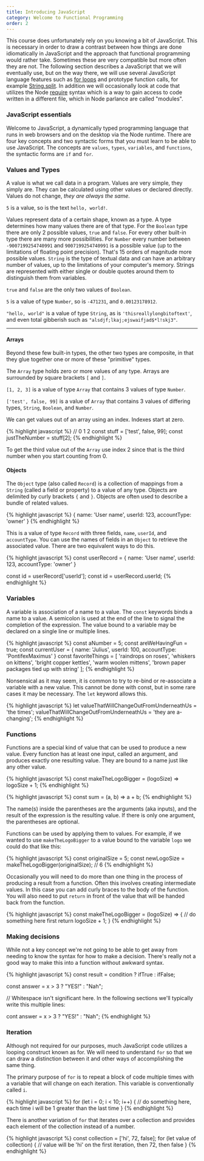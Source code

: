 ```yaml
---
title: Introducing JavaScript
category: Welcome to Functional Programming
order: 2
---
```


This course does unfortunately rely on you knowing a bit of JavaScript. This is necessary in order to draw a contrast between how things are done idiomatically in JavaScript and the approach that functional programming would rather take. Sometimes these are very compatible but more often they are not. The following section describes a JavaScript that we will eventually use, but on the way there, we will use several JavaScript language features such as [for loops](https://developer.mozilla.org/en-US/docs/Web/JavaScript/Reference/Statements/for) and prototype function calls, for example [String.split](https://developer.mozilla.org/en-US/docs/Web/JavaScript/Reference/Global_Objects/String/split). In addition we will occasionally look at code that utilizes the Node [require](https://nodejs.org/api/modules.html) syntax which is a way to gain access to code written in a different file, which in Node parlance are called "modules".

### JavaScript essentials

Welcome to JavaScript, a dynamically typed programming language that runs in web browsers and on the desktop via the Node runtime. There are four key concepts and two syntactic forms that you must learn to be able to use JavaScript. The concepts are `values`, `types`, `variables`, and `functions`, the syntactic forms are `if` and `for`.

### Values and Types

A value is what we call data in a program. Values are very simple, they simply are. They can be calculated using other values or declared directly. Values do not change, _they are always the same_.

`5` is a value, so is the text `hello, world!`.

Values represent data of a certain shape, known as a type. A type determines how many values there are of that type. For the `Boolean` type there are only 2 possible values, `true` and `false`. For every other built-in type there are many more possibilities. For `Number` every number between `-9007199254740991` and `9007199254740991` is a possible value (up to the limitations of floating point precision). That's 15 orders of magnitude more possible values. `String` is the type of textual data and can have an arbitrary number of values, up to the limitations of your computer's memory. Strings are represented with either single or double quotes around them to distinguish them from variables.

`true` and `false` are the only two values of `Boolean`.

`5` is a value of type `Number`, so is `-471231`, and `0.00123178912`.

`"hello, world"` is a value of type `String`, as is `'thisreallylongbitoftext'`, and even total gibberish such as `"alsdjf;lkaj;ejswaifjad$*l!skj3"`.

---

#### Arrays

Beyond these few built-in types, the other two types are composite, in that they glue together one or more of these "primitive" types.

The `Array` type holds zero or more values of any type. Arrays are surrounded by square brackets `[` and `]`.

`[1, 2, 3]` is a value of type `Array` that contains 3 values of type `Number`.

`['test', false, 99]` is a value of `Array` that contains 3 values of differing types, `String`, `Boolean`, and `Number`.

We can get values out of an array using an index. Indexes start at zero.

{% highlight javascript %}
  //               0       1     2
  const stuff = ['test', false, 99];
  const justTheNumber = stuff[2];
{% endhighlight %}

To get the third value out of the `Array` use index 2 since that is the third number when you start counting from 0.

#### Objects

The `Object` type (also called `Record`) is a collection of mappings from a `String` (called a field or property) to a value of any type. Objects are delimited by curly brackets `{` and `}`. Objects are often used to describe a bundle of related values.

{% highlight javascript %}
  {
    name: 'User name',
    userId: 123,
    accountType: 'owner'
  }
{% endhighlight %}

This is a value of type `Record` with three fields, `name`, `userId`, and `accountType`. You can use the names of fields in an `Object` to retrieve the associated value. There are two equivalent ways to do this.

{% highlight javascript %}
  const userRecord = {
    name: 'User name',
    userId: 123,
    accountType: 'owner'
  }

  const id = userRecord['userId'];
  const id = userRecord.userId;
{% endhighlight %}

### Variables

A variable is association of a name to a value. The `const` keywords binds a name to a value. A semicolon is used at the end of the line to signal the completion of the expression. The value bound to a variable may be declared on a single line or multiple lines.

{% highlight javascript %}
  const aNumber = 5;
  const areWeHavingFun = true;
  const currentUser = { name: 'Julius', userId: 100, accountType: 'PontifexMaximus' }
  const favoriteThings = [ 'raindrops on roses', 'whiskers on kittens', 'bright copper kettles', 'warm woolen mittens', 'brown paper packages tied up with string' ];
{% endhighlight %}

Nonsensical as it may seem, it is common to try to re-bind or re-associate a variable with a new value. This cannot be done with const, but in some rare cases it may be necessary. The `let` keyword allows this.

{% highlight javascript %}
  let valueThatWillChangeOutFromUnderneathUs = 'the times';
  valueThatWillChangeOutFromUnderneathUs = 'they are a-changing';
{% endhighlight %}

### Functions

Functions are a special kind of value that can be used to produce a new value. Every function has at least one input, called an argument, and produces exactly one resulting value. They are bound to a name just like any other value.

{% highlight javascript %}
  const makeTheLogoBigger = (logoSize) => logoSize + 1;
{% endhighlight %}

{% highlight javascript %}
  const sum = (a, b) => a + b;
{% endhighlight %}


The name(s) inside the parentheses are the arguments (aka inputs), and the result of the expression is the resulting value. If there is only one argument, the parentheses are optional.

Functions can be used by applying them to values. For example, if we wanted to use `makeTheLogoBigger` to a value bound to the variable `logo` we could do that like this:

{% highlight javascript %}
  const originalSize = 5;
  const newLogoSize = makeTheLogoBigger(originalSize); // 6
{% endhighlight %}

Occasionally you will need to do more than one thing in the process of producing a result from a function. Often this involves creating intermediate values. In this case you can add curly braces to the body of the function. You will also need to put `return` in front of the value that will be handed back from the function.

{% highlight javascript %}
  const makeTheLogoBigger = (logoSize) => {
    // do something here first
    return logoSize + 1;
  }
{% endhighlight %}

### Making decisions

While not a key concept we're not going to be able to get away from needing to know the syntax for how to make a decision. There's really not a good way to make this into a function without awkward syntax.

{% highlight javascript %}
  const result = condition ? ifTrue : ifFalse;

  const answer = x > 3 ? "YES!" : "Nah";

  // Whitespace isn't significant here. In the following sections we'll typically write this multiple lines:

  cont answer = x > 3
    ? "YES!"
    : "Nah";
{% endhighlight %}


### Iteration

Although not required for our purposes, much JavaScript code utilizes a looping construct known as for. We will need to understand `for` so that we can draw a distinction between it and other ways of accomplishing the same thing.

The primary purpose of `for` is to repeat a block of code multiple times with a variable that will change on each iteration. This variable is conventionally called `i`.

{% highlight javascript %}
  for (let i = 0; i < 10; i++) {
    // do something here, each time i will be 1 greater than the last time
  }
{% endhighlight %}

There is another variation of `for` that iterates over a collection and provides each element of the collection instead of a number.

{% highlight javascript %}
  const collection = ['hi', 72, false];
  for (let value of collection) {
    // value will be 'hi' on the first iteration, then 72, then false
  }
{% endhighlight %}

